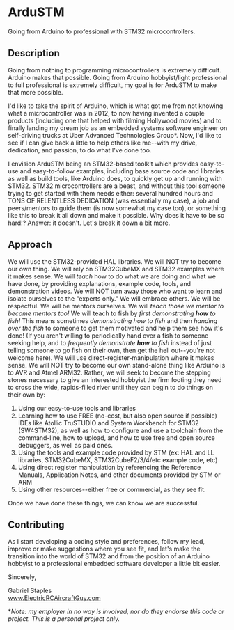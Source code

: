 # ArduSTM
Going from Arduino to professional with STM32 microcontrollers.

## Description
Going from nothing to programming microcontrollers is extremely difficult. Arduino makes that possible. Going from Arduino hobbyist/light professional to full professional is extremely difficult, my goal is for ArduSTM to make that more possible. 

I'd like to take the spirit of Arduino, which is what got me from not knowing what a microcontroller was in 2012, to now having invented a couple products (including one that helped with filming Hollywood movies) and to finally landing my dream job as an embedded systems software engineer on self-driving trucks at Uber Advanced Technologies Group\*. Now, I'd like to see if I can give back a little to help others like me--with my drive, dedication, and passion, to do what I've done too. 

I envision ArduSTM being an STM32-based toolkit which provides easy-to-use and easy-to-follow examples, including base source code and libraries as well as build tools, like Arduino does, to quickly get up and running with STM32. STM32 microcontrollers are a beast, and without this tool someone trying to get started with them needs either: several hundred hours and TONS OF RELENTLESS DEDICATION (was essentially my case), a job and peers/mentors to guide them (is now somewhat my case too), or something like this to break it all down and make it possible. Why does it have to be so hard!? Answer: it doesn't. Let's break it down a bit more.

## Approach
We will use the STM32-provided HAL libraries. We will NOT try to become our own thing. We will rely on STM32CubeMX and STM32 examples where it makes sense. We will *teach* how to do what we are doing and what we have done, by providing explanations, example code, tools, and demonstration videos. We will NOT turn away those who want to learn and isolate ourselves to the "experts only." We will embrace others. We will be respectful. We will be mentors ourselves. We will *teach those we mentor to become mentors too!* We will teach to fish by *first demonstrating **how** to fish!* This means sometimes *demonstrating how to fish* and then *handing over the fish* to someone to get them motivated and help them see how it's done! (If you aren't willing to periodically hand over a fish to someone seeking help, and to *frequently* *demonstrate **how** to fish* instead of just telling someone to go fish on their own, then get the hell out--you're not welcome here). We will use direct-register-manipulation where it makes sense. We will NOT try to become our own stand-alone thing like Arduino is to AVR and Atmel ARM32. Rather, we will seek to become the stepping stones necessary to give an interested hobbyist the firm footing they need to cross the wide, rapids-filled river until they can begin to do things on their own by:
 1. Using our easy-to-use tools and libraries
 2. Learning how to use FREE (no-cost, but also open source if possible) IDEs like Atollic TruSTUDIO and System Workbench for STM32 (SW4STM32), as well as how to configure and use a toolchain from the command-line, how to upload, and how to use free and open source debuggers, as well as paid ones.
 2. Using the tools and example code provided by STM (ex: HAL and LL libraries, STM32CubeMX, STM32CubeF2/3/4/etc example code, etc)
 3. Using direct register manipulation by referencing the Reference Manuals, Application Notes, and other documents provided by STM or ARM
 4. Using other resources--either free or commercial, as they see fit. 

Once we have done these things, we can know we are successful. 

## Contributing

As I start developing a coding style and preferences, follow my lead, improve or make suggestions where you see fit, and let's make the transition into the world of STM32 and from the position of an Arduino hobbyist to a professional embedded software developer a little bit easier.

Sincerely,

Gabriel Staples  
www.ElectricRCAircraftGuy.com

\**Note: my employer in no way is involved, nor do they endorse this code or project. This is a personal project only.*
 
